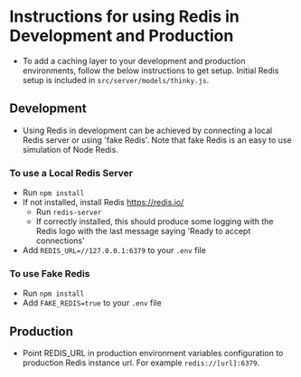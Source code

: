 # Instructions for using Redis in Development and Production

- To add a caching layer to your development and production environments, follow the below instructions to get setup. Initial Redis setup is included in `src/server/models/thinky.js`.

## Development

- Using Redis in development can be achieved by connecting a local Redis server or using 'fake Redis'. Note that fake Redis is an easy to use simulation of Node Redis.

### To use a Local Redis Server

- Run `npm install`
- If not installed, install Redis https://redis.io/
  - Run `redis-server`
  - If correctly installed, this should produce some logging with the Redis logo with the last message saying 'Ready to accept connections'
- Add `REDIS_URL=//127.0.0.1:6379` to your `.env` file

### To use Fake Redis

- Run `npm install`
- Add `FAKE_REDIS=true` to your `.env` file

## Production

- Point REDIS_URL in production environment variables configuration to production Redis instance url. For example `redis://[url]:6379`.

